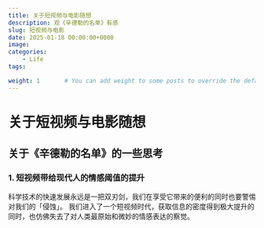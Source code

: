```yaml
---
title: 关于短视频与电影随想
description: 观《辛德勒的名单》有感
slug: 短视频与电影
date: 2025-01-18 00:00:00+0000
image: 
categories:
    - Life
tags:

weight: 1       # You can add weight to some posts to override the default sorting (date descending)
---
```


# 关于短视频与电影随想

## 关于《辛德勒的名单》的一些思考

### 1. 短视频带给现代人的情感阈值的提升

科学技术的快速发展永远是一把双刃剑，我们在享受它带来的便利的同时也要警惕对我们的「侵蚀」。
我们进入了一个短视频时代，获取信息的密度得到极大提升的同时，也仿佛失去了对人类最原始和微妙的情感表达的察觉。
